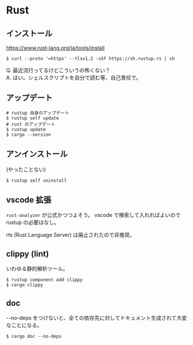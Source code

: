 # Rust
## インストール
https://www.rust-lang.org/ja/tools/install

```
$ curl --proto '=https' --tlsv1.2 -sSf https://sh.rustup.rs | sh
```

Q. 最近流行ってるけどこういうの怖くない？  
A. はい。シェルスクリプトを自分で読む等、自己責任で。

## アップデート
```
# rustup 自身のアップデート
$ rustup self update
# rust のアップデート
$ rustup update
$ cargo --version
```

## アンインストール
(やったことない)
```
$ rustup self uninstall
```

## vscode 拡張
`rust-analyzer` が公式かつつよそう。
vscode で検索して入れればよいので rustup の必要はなし。

rts (Rust Language Server) は廃止されたので非推奨。

## clippy (lint)
いわゆる静的解析ツール。
```
$ rustup component add clippy
$ cargo clippy
```

## doc
--no-deps をつけないと、全ての依存先に対してドキュメント生成されて大変なことになる。
```
$ cargo doc --no-deps
```
